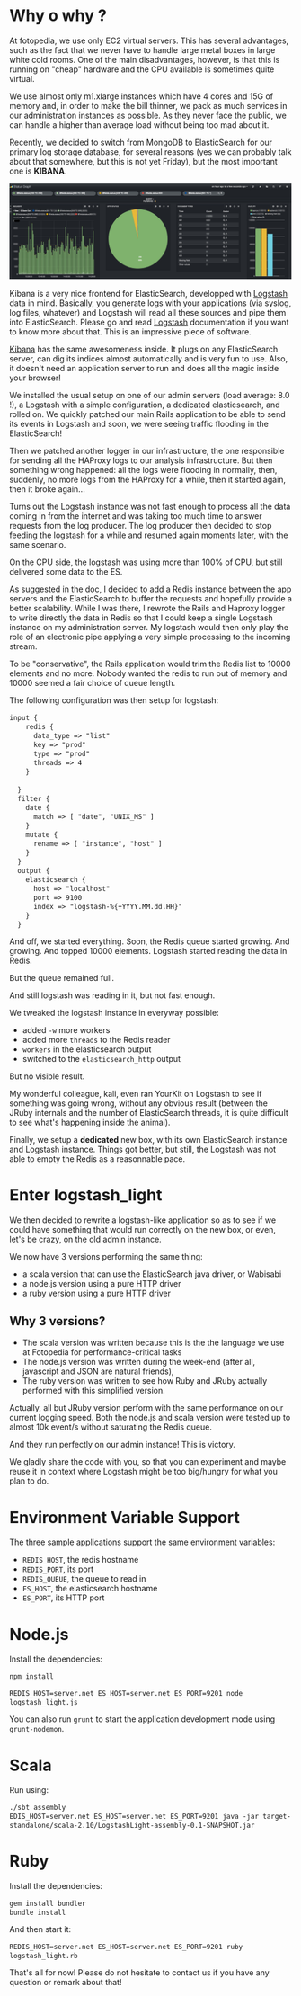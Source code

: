 Why o why ?
==

At fotopedia, we use only EC2 virtual servers. This has several advantages, such as the fact that we never have to handle large metal boxes in large white cold rooms. One of the main disadvantages, however, is that this is running on "cheap" hardware and the CPU available is sometimes quite virtual.

We use almost only m1.xlarge instances which have 4 cores and 15G of memory and, in order to make the bill thinner, we pack as much services in our administration instances as possible. As they never face the public, we can handle a higher than average load without being too mad about it.

Recently, we decided to switch from MongoDB to ElasticSearch for our primary log storage database, for several reasons (yes we can probably talk about that somewhere, but this is not yet Friday), but the most important one is **KIBANA**.

![This is kibana !](kibana.jpg)

Kibana is a very nice frontend for ElasticSearch, developped with [Logstash](http://logstash.net/docs/1.2.2/) data in mind. Basically, you generate logs with your applications (via syslog, log files, whatever) and Logstash will read all these sources and pipe them into ElasticSearch. Please go and read [Logstash](http://logstash.net/docs/1.2.2/) documentation if you want to know more about that. This is an impressive piece of software.

[Kibana](http://www.elasticsearch.org/overview/kibana/) has the same awesomeness inside. It plugs on any ElasticSearch server, can dig its indices almost automatically and is very fun to use. Also, it doesn't need an application server to run and does all the magic inside your browser!

We installed the usual setup on one of our admin servers (load average: 8.0 !), a Logstash with a simple configuration, a dedicated elasticsearch, and rolled on. We quickly patched our main Rails application to be able to send its events in Logstash and soon, we were seeing traffic flooding in the ElasticSearch!

Then we patched another logger in our infrastructure, the one responsible for sending all the HAProxy logs to our analysis infrastructure. But then something wrong happened: all the logs were flooding in normally, then, suddenly, no more logs from the HAProxy for a while, then it started again, then it broke again...

Turns out the Logstash instance was not fast enough to process all the data coming in from the internet and was taking too much time to answer requests from the log producer. The log producer then decided to stop feeding the logstash for a while and resumed again moments later, with the same scenario.

On the CPU side, the logstash was using more than 100% of CPU, but still delivered some data to the ES.

As suggested in the doc, I decided to add a Redis instance between the app servers and the ElasticSearch to buffer the requests and hopefully provide a better scalability. While I was there, I rewrote the Rails and Haproxy logger to write directly the data in Redis so that I could keep a single Logstash instance on my administration server. My logstash would then only play the role of an electronic pipe applying a very simple processing to the incoming stream.

To be "conservative", the Rails application would trim the Redis list to 10000 elements and no more. Nobody wanted the redis to run out of memory and 10000 seemed a fair choice of queue length.

The following configuration was then setup for logstash:


```
input {
    redis {
      data_type => "list"
      key => "prod"
      type => "prod"
      threads => 4
    }

  }
  filter {
    date {
      match => [ "date", "UNIX_MS" ]
    }
    mutate {
      rename => [ "instance", "host" ]
    }
  }
  output {
    elasticsearch {
      host => "localhost"
      port => 9100
      index => "logstash-%{+YYYY.MM.dd.HH}"
    }
  }
```

And off, we started everything. Soon, the Redis queue started growing. And growing. And topped 10000 elements. Logstash started reading the data in Redis.

But the queue remained full.

And still logstash was reading in it, but not fast enough.

We tweaked the logstash instance in everyway possible:
- added `-w` more workers
- added more `threads` to the Redis reader
- `workers` in the elasticsearch output
- switched to the `elasticsearch_http` output

But no visible result.

My wonderful colleague, kali, even ran YourKit on Logstash to see if something was going wrong, without any obvious result (between the JRuby internals and the number of ElasticSearch threads, it is quite difficult to see what's happening inside the animal).

Finally, we setup a **dedicated** new box, with its own ElasticSearch instance and Logstash instance. Things got better, but still, the Logstash was not able to empty the Redis as a reasonnable pace.

Enter logstash_light
==

We then decided to rewrite a logstash-like application so as to see if we could have something that would run correctly on the new box, or even, let's be crazy, on the old admin instance.

We now have 3 versions performing the same thing:

- a scala version that can use the ElasticSearch java driver, or Wabisabi
- a node.js version using a pure HTTP driver
- a ruby version using a pure HTTP driver

Why 3 versions?
---

- The scala version was written because this is the the language we use at Fotopedia for performance-critical tasks
- The node.js version was written during the week-end (after all, javascript and JSON are natural friends),
- The ruby version was written to see how Ruby and JRuby actually performed with this simplified version.

Actually, all but JRuby version perform with the same performance on our current logging speed. Both the node.js and scala version were tested up to almost 10k event/s without saturating the Redis queue.

And they run perfectly on our admin instance! This is victory.

We gladly share the code with you, so that you can experiment and maybe reuse it in context where Logstash might be too big/hungry for what you plan to do.

Environment Variable Support
==

The three sample applications support the same environment variables:

- `REDIS_HOST`, the redis hostname
- `REDIS_PORT`, its port
- `REDIS_QUEUE`, the queue to read in
- `ES_HOST`, the elasticsearch hostname
- `ES_PORT`, its HTTP port


Node.js
==

Install the dependencies:
```
npm install
```

```
REDIS_HOST=server.net ES_HOST=server.net ES_PORT=9201 node logstash_light.js
```

You can also run `grunt` to start the application development mode using `grunt-nodemon`.

Scala
==

Run using:
```
./sbt assembly
EDIS_HOST=server.net ES_HOST=server.net ES_PORT=9201 java -jar target-standalone/scala-2.10/LogstashLight-assembly-0.1-SNAPSHOT.jar
```

Ruby
===

Install the dependencies:
```
gem install bundler
bundle install
```

And then start it:

```
REDIS_HOST=server.net ES_HOST=server.net ES_PORT=9201 ruby logstash_light.rb
```


That's all for now! Please do not hesitate to contact us if you have any question or remark about that!

